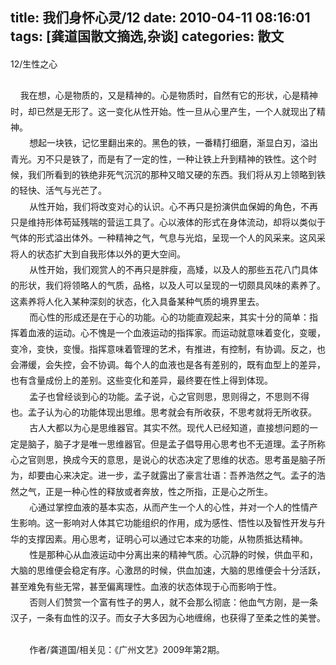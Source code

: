 title: 我们身怀心灵/12
date: 2010-04-11 08:16:01
tags: [龚道国散文摘选,杂谈]
categories: 散文
---
 <p style="Line-HeiGHT: 19pt; TexT-inDenT: 0cm; MArGin: 0cm 0cm 0pt; BACKGroUnD: none transparent scroll repeat 0% 0%; mso-char-indent-count: 0; mso-line-height-rule: exactly"> 12/生性之心</p> 
 <p style="Line-HeiGHT: 19pt; TexT-inDenT: 0cm; MArGin: 0cm 0cm 0pt; BACKGroUnD: none transparent scroll repeat 0% 0%; mso-char-indent-count: 0; mso-line-height-rule: exactly"> &nbsp;&nbsp;&nbsp;</p> 
<!-- more --><p style="Line-HeiGHT: 19pt; TexT-inDenT: 0cm; MArGin: 0cm 0cm 0pt; BACKGroUnD: none transparent scroll repeat 0% 0%; mso-char-indent-count: 0; mso-line-height-rule: exactly"> &nbsp;&nbsp;&nbsp; 我在想，心是物质的，又是精神的。心是物质时，自然有它的形状，心是精神时，却已然是无形了。这一变化从性开始。性一旦从心里产生，一个人就现出了精神。</p> 
 <p style="Line-HeiGHT: 19pt; TexT-inDenT: 22.6pt; MArGin: 0cm 0cm 0pt; BACKGroUnD: none transparent scroll repeat 0% 0%; mso-line-height-rule: exactly">  想起一块铁，记忆里翻出来的。黑色的铁，一番精打细磨，渐显白刃，溢出青光。刃不只是铁了，而是有了一定的性，一种让铁上升到精神的铁性。这个时候，我们所看到的铁绝非死气沉沉的那种又暗又硬的东西。我们将从刃上领略到铁的轻快、活气与光芒了。</p> 
 <p style="Line-HeiGHT: 19pt; TexT-inDenT: 22.6pt; MArGin: 0cm 0cm 0pt; BACKGroUnD: none transparent scroll repeat 0% 0%; mso-line-height-rule: exactly">  从性开始，我们将改变对心的认识。心不再只是扮演供血保姆的角色，不再只是维持形体苟延残喘的营运工具了。心以液体的形式在身体流动，却将以类似于气体的形式溢出体外。一种精神之气，气息与光焰，呈现一个人的风采来。这风采将人的状态扩大到自我形体以外的更大空间。</p> 
 <p style="Line-HeiGHT: 19pt; TexT-inDenT: 22.6pt; MArGin: 0cm 0cm 0pt; BACKGroUnD: none transparent scroll repeat 0% 0%; mso-line-height-rule: exactly">  从性开始，我们观赏人的不再只是胖瘦，高矮，以及人的那些五花八门具体的形状，我们将领略人的气质，品格，以及人可以呈现的一切颇具风味的素养了。这素养将人化入某种深刻的状态，化入具备某种气质的境界里去。</p> 
 <p style="Line-HeiGHT: 19pt; TexT-inDenT: 22.6pt; MArGin: 0cm 0cm 0pt; BACKGroUnD: none transparent scroll repeat 0% 0%; mso-line-height-rule: exactly"> 而心性的形成还是在于心的功能。心的功能直观起来，其实十分的简单：指挥着血液的运动。心不愧是一个血液运动的指挥家。而运动就意味着变化，变暖，变冷，变快，变慢。指挥意味着管理的艺术，有推进，有控制，有协调。反之，也会滞缓，会失控，会不协调。每个人的血液也是各有差别的，既有血型上的差异，也有含量成份上的差别。这些变化和差异，最终要在性上得到体现。</p> 
 <p style="Line-HeiGHT: 19pt; TexT-inDenT: 22.6pt; MArGin: 0cm 0cm 0pt; BACKGroUnD: none transparent scroll repeat 0% 0%; mso-line-height-rule: exactly">  孟子也曾经谈到心的功能。孟子说，心之官则思，思则得之，不思则不得也。孟子认为心的功能体现出思维。思考就会有所收获，不思考就将无所收获。</p> 
 <p style="Line-HeiGHT: 19pt; TexT-inDenT: 22.6pt; MArGin: 0cm 0cm 0pt; BACKGroUnD: none transparent scroll repeat 0% 0%; mso-line-height-rule: exactly">  古人大都以为心是思维器官。其实不然。现代人已经知道，直接想问题的一定是脑子，脑子才是唯一思维器官。但是孟子倡导用心思考也不无道理。孟子所称心之官则思，换成今天的意思，是说心的状态决定了思维的状态。思考虽是脑子所为，却要由心来决定。进一步，孟子就露出了豪言壮语：吾养浩然之气。孟子的浩然之气，正是一种心性的释放或者奔放，性之所指，正是心之所生。</p> 
 <p style="Line-HeiGHT: 19pt; TexT-inDenT: 22.6pt; MArGin: 0cm 0cm 0pt; BACKGroUnD: none transparent scroll repeat 0% 0%; mso-line-height-rule: exactly">  心通过掌控血液的基本实态，从而产生一个人的心性，并对一个人的性情产生影响。这一影响对人体其它功能组织的作用，成为感性、悟性以及智性开发与升华的支撑因素。用心思考，证明心可以通过它本来的功能，从物质抵达精神。</p> 
 <p style="Line-HeiGHT: 19pt; TexT-inDenT: 22.6pt; MArGin: 0cm 0cm 0pt; BACKGroUnD: none transparent scroll repeat 0% 0%; mso-line-height-rule: exactly">  性是那种心从血液运动中分离出来的精神气质。心沉静的时候，供血平和，大脑的思维便会稳定有序。心激昂的时候，供血加速，大脑的思维便会十分活跃，甚至难免有些无常，甚至偏离理性。血液的状态体现于心而影响于性。</p> 
 <p style="Line-HeiGHT: 19pt; TexT-inDenT: 22.6pt; MArGin: 0cm 0cm 0pt; BACKGroUnD: none transparent scroll repeat 0% 0%; mso-line-height-rule: exactly"> 否则人们赞赏一个富有性子的男人，就不会那么彻底：他血气方刚，是一条汉子，一条有血性的汉子。而女子大多因为心地缠绵，也获得了至柔之性的美誉。</p> 
 <p style="Line-HeiGHT: 19pt; TexT-inDenT: 22.6pt; MArGin: 0cm 0cm 0pt; BACKGroUnD: none transparent scroll repeat 0% 0%; mso-line-height-rule: exactly"> &nbsp;</p> 
 <p style="Line-HeiGHT: 19pt; TexT-inDenT: 22.6pt; MArGin: 0cm 0cm 0pt; BACKGroUnD: none transparent scroll repeat 0% 0%; mso-line-height-rule: exactly">  作者/龚道国/相关见：《广州文艺》2009年第2期。</p> 

